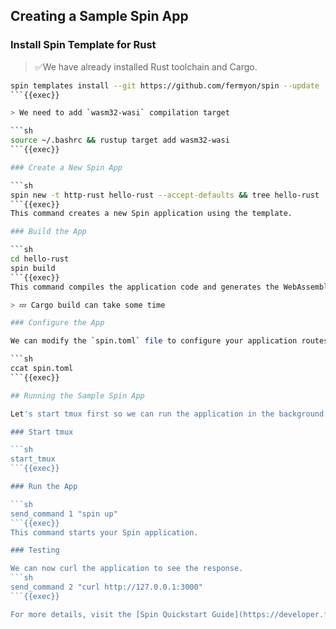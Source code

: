 ## Creating a Sample Spin App

### Install Spin Template for Rust

> ✅We have already installed Rust toolchain and Cargo.

   ```sh
   spin templates install --git https://github.com/fermyon/spin --update
   ```{{exec}}

> We need to add `wasm32-wasi` compilation target

   ```sh
   source ~/.bashrc && rustup target add wasm32-wasi
   ```{{exec}}

### Create a New Spin App

   ```sh
   spin new -t http-rust hello-rust --accept-defaults && tree hello-rust
   ```{{exec}}
   This command creates a new Spin application using the template.

### Build the App

   ```sh
   cd hello-rust
   spin build
   ```{{exec}}
   This command compiles the application code and generates the WebAssembly binary.

> 💤 Cargo build can take some time

### Configure the App

   We can modify the `spin.toml` file to configure your application routes and settings.

   ```sh
   ccat spin.toml
   ```{{exec}}

## Running the Sample Spin App

Let's start tmux first so we can run the application in the background.

### Start tmux

   ```sh
   start_tmux
   ```{{exec}}

### Run the App

   ```sh
   send_command 1 "spin up"
   ```{{exec}}
   This command starts your Spin application.

### Testing

   We can now curl the application to see the response.
   ```sh
   send_command 2 "curl http://127.0.0.1:3000"
   ```{{exec}}

For more details, visit the [Spin Quickstart Guide](https://developer.fermyon.com/spin/v2/quickstart).
